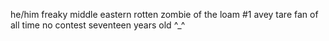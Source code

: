he/him freaky middle eastern
rotten zombie of the loam
#1 avey tare fan of all time no contest
seventeen years old ^_^
